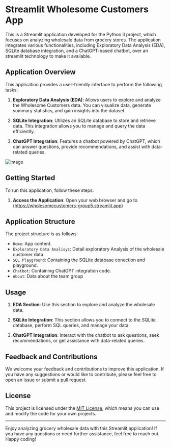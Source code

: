 # Streamlit Wholesome Customers App

This is a Streamlit application developed for the Python II project, which focuses on analyzing wholesale data from grocery stores. The application integrates various functionalities, including Exploratory Data Analysis (EDA), SQLite database integration, and a ChatGPT-based chatbot, over an streamlit technology to make it available.

## Application Overview

This application provides a user-friendly interface to perform the following tasks:

1. **Exploratory Data Analysis (EDA)**: Allows users to explore and analyze the Wholesome Customers data. You can visualize data, generate summary statistics, and gain insights into the dataset.

2. **SQLite Integration**: Utilizes an SQLite database to store and retrieve data. This integration allows you to manage and query the data efficiently.

3. **ChatGPT Integration**: Features a chatbot powered by ChatGPT, which can answer questions, provide recommendations, and assist with data-related queries.

![image](https://github.com/juliangaona/wholesome_customers_project/assets/108943905/d7725812-3735-4dc9-8122-08d9f3b39c59)

## Getting Started

To run this application, follow these steps:

1. **Access the Application**:
   Open your web browser and go to (https://wholesomecustomers-group5.streamlit.app)

## Application Structure

The project structure is as follows:

- `Home`: App content.
- `Exploratory Data Analisys`: Detail exploratory Analysis of the wholesale customer data
- `SQL Playground`: Containing the SQLite database conection and playground.
- `Chatbot`: Containing ChatGPT integration code.
- `About`: Data about the team group


## Usage

1. **EDA Section**: Use this section to explore and analyze the wholesale data.
   
3. **SQLite Integration**: This section allows you to connect to the SQLite database, perform SQL queries, and manage your data.

4. **ChatGPT Integration**: Interact with the chatbot to ask questions, seek recommendations, or get assistance with data-related queries.

## Feedback and Contributions

We welcome your feedback and contributions to improve this application. If you have any suggestions or would like to contribute, please feel free to open an issue or submit a pull request.

## License

This project is licensed under the [MIT License](LICENSE), which means you can use and modify the code for your own projects.

---

Enjoy analyzing grocery wholesale data with this Streamlit application! If you have any questions or need further assistance, feel free to reach out. Happy coding!
